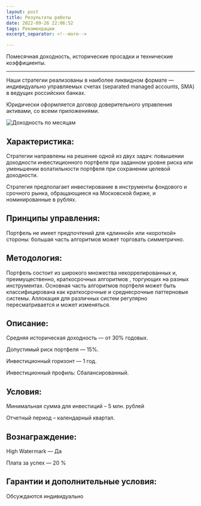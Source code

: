 ```yaml
---
layout: post
title: Результаты работы
date: 2022-09-26 22:06:52
tags: Рекомендации
excerpt_separator: <!--more-->

---
```


Помесячная доходность, исторические просадки и технические коэффициенты.



----------------
<!--more-->


Наши стратегии реализованы в наиболее ликвидном формате — индивидуально управляемых счетах (separated managed accounts, SMA) в ведущих российских банках.

Юридически оформляется договор доверительного управления активами, со всеми приложениями.  

<img src="https://vector-am.ru/images/eqt_41.png" alt="Доходность по месяцам">


## Характеристика:

Cтратегии направлены на решение одной из двух задач: повышении доходности инвестиционного портфеля при заданном уровне риска или уменьшении волатильности портфеля при сохранении целевой доходности.

Стратегия предполагает инвестирование в инструменты фондового и срочного рынка, обращающиеся на Московской бирже, и номинированные в рублях.

## Принципы управления:

Портфель не имеет предпочтений для «длинной» или «короткой» стороны: большая часть алгоритмов может торговать симметрично.


## Методология:

Портфель состоит из широкого множества некоррелированных и, преимущественно, краткосрочных алгоритмов , торгующих на разных инструментах. Основная часть алгоритмов портфеля может быть классифицирована как краткосрочные и среднесрочные паттерновые системы. Аллокация для различных систем регулярно пересматривается и может изменяться.
 
## Описание:

Средняя историческая доходность — от 30% годовых.

Допустимый риск портфеля — 15%.

Инвестиционный горизонт — 1 год.

Инвестиционный профиль: Сбалансированный.

## Условия:

Минимальная сумма для инвестиций – 5 млн. рублей

Отчетный период – календарный квартал.

## Вознаграждение:

High Watermark — Да

Плата за успех — 20 %

## Гарантии и дополнительные условия:

Обсуждаются индивидуально
